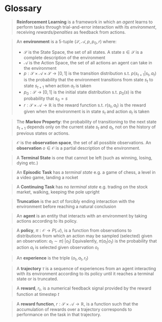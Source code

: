 # Glossary

> **Reinforcement Learning** is a framework in which an *agent* learns to perform tasks through trial-and-error interaction with its *environment*, receiving *rewards/penalties* as feedback from actions.

> An **environment** is a 5-tuple $(\mathcal S, \mathcal A, p, p_0, r)$ where:
> - $\mathcal S$ is the State Space, the set of all states. A state $s\in\mathcal S$ is a complete description of the environment
> - $\mathcal A$ is the Action Space, the set of all actions an agent can take in the environment
> - $p: \mathcal S\times\mathcal A\times\mathcal S\to[0,1]$ is the transition distribution s.t. $p(s_{t+1} | s_t,a_t)$ is the probability that the environment transitions from state $s_t$ to state $s_{t+1}$ when action $a_t$ is taken
> - $p_0:\mathcal S\to[0,1]$ is the initial state distribution s.t. $p_0(s)$ is the probability that $s_0 = s$
> - $r:\mathcal S\times\mathcal A\to\mathbb R$ is the reward function s.t. $r(s_t,a_t)$ is the reward given when the environment is in state $s_t$ and action $a_t$ is taken

> The **Markov Property**: the probability of transitioning to the next state $s_{t+1}$ depends only on the current state $s_t$ and $a_t$, not on the history of previous states or actions.

> $\mathcal O$ is the **observation space**, the set of all possible observations. An **observation** $o\in\mathcal O$ is a partial description of the environment.

> A **Terminal State** is one that cannot be left (such as winning, losing, dying etc.)

> An **Episodic Task** has a *terminal state*
> e.g. a game of chess, a level in a video game, landing a rocket

> A **Continuing Task** has no *terminal state* 
> e.g. trading on the stock market, walking, keeping the pole upright

> **Truncation** is the act of forcibly ending interaction with the environment before reaching a natural conclusion

> An **agent** is an entity that interacts with an environment by taking actions according to its policy.

> A **policy**, $\pi:\mathcal O\to P(\mathcal A)$, is a function from observations to distributions from which an action may be sampled (selected) given an observation:
> $a_t \sim \pi(\cdot|o_t)$
> Equivalently, $\pi(a_t|o_t)$ is the probability that action $a_t$ is selected given observation $o_t$

> An **experience** is the triple $(o_t, a_t, r_t)$

> A **trajectory** $\tau$ is a sequence of experiences from an agent interacting with its environment according to its policy until it reaches a terminal state or is truncated.

> A **reward**, $r_t$, is a numerical feedback signal provided by the reward function at timestep $t$

> A **reward function**, $r: \mathcal S \times \mathcal A \to \mathbb R$, is a function such that the accumulation of rewards over a trajectory corresponds to performance on the task in that trajectory.  
